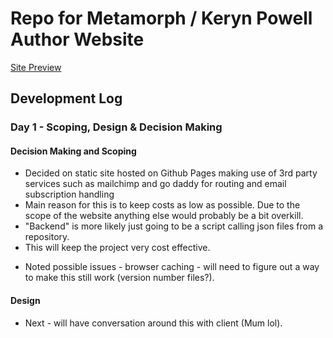 # Repo for Metamorph / Keryn Powell Author Website

[Site Preview](https://html-preview.github.io/?url=https://github.com/imclarenpow/kp-author-site/blob/main/site.html)

## Development Log

### Day 1 - Scoping, Design & Decision Making

#### Decision Making and Scoping

- Decided on static site hosted on Github Pages making use of 3rd party services such as mailchimp and go daddy for routing and email subscription handling
- Main reason for this is to keep costs as low as possible. Due to the scope of the website anything else would probably be a bit overkill.
- "Backend" is more likely just going to be a script calling json files from a repository.
- This will keep the project very cost effective.

* Noted possible issues - browser caching - will need to figure out a way to make this still work (version number files?).

#### Design

- Next - will have conversation around this with client (Mum lol).
